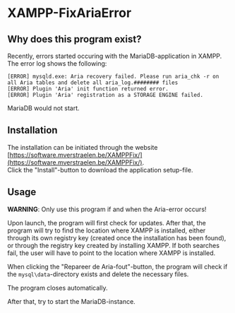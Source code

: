 # XAMPP-FixAriaError

## Why does this program exist?

Recently, errors started occuring with the MariaDB-application in XAMPP. The error log shows the following:

```text
[ERROR] mysqld.exe: Aria recovery failed. Please run aria_chk -r on all Aria tables and delete all aria_log.######## files
[ERROR] Plugin 'Aria' init function returned error.
[ERROR] Plugin 'Aria' registration as a STORAGE ENGINE failed.
```

MariaDB would not start.


## Installation

The installation can be initiated through the website [https://software.mverstraelen.be/XAMPPFix/](https://software.mverstraelen.be/XAMPPFix/).  
Click the "Install"-button to download the application setup-file.

## Usage

**WARNING**: Only use this program if and when the Aria-error occurs!

Upon launch, the program will first check for updates. After that, the program will try to find the location where XAMPP is installed, either through its own registry key (created once the installation has been found), or through the registry key created by installing XAMPP. If both searches fail, the user will have to point to the location where XAMPP is installed.

When clicking the "Repareer de Aria-fout"-button, the program will check if the `mysql\data`-directory exists and delete the necessary files.

The program closes automatically.

After that, try to start the MariaDB-instance.
